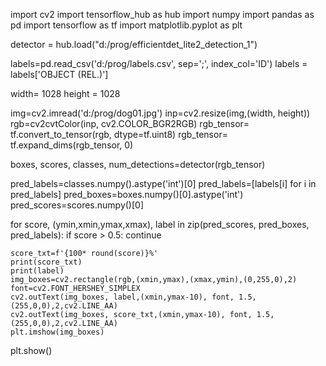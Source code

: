 import cv2
import tensorflow_hub as hub
import numpy
import pandas as pd
import tensorflow as tf
import matplotlib.pyplot as plt

detector = hub.load("d:/prog/efficientdet_lite2_detection_1")

labels=pd.read_csv('d:/prog/labels.csv', sep=';', index_col='ID')
labels = labels['OBJECT (REL.)']

width= 1028
height = 1028

img=cv2.imread('d:/prog/dog01.jpg')
inp=cv2.resize(img,(width, height))
rgb=cv2cvtColor(inp, cv2.COLOR_BGR2RGB)
rgb_tensor= tf.convert_to_tensor(rgb, dtype=tf.uint8)
rgb_tensor= tf.expand_dims(rgb_tensor, 0)

boxes, scores, classes, num_detections=detector(rgb_tensor)

pred_labels=classes.numpy().astype('int')[0]
pred_labels=[labels[i] for i in pred_labels]
pred_boxes=boxes.numpy()[0].astype('int')
pred_scores=scores.numpy()[0]

for score, (ymin,xmin,ymax,xmax), label in zip(pred_scores, pred_boxes, pred_labels):
    if score > 0.5:
        continue
    
    score_txt=f'{100* round(score)}%'
    print(score_txt)
    print(label)
    img_boxes=cv2.rectangle(rgb,(xmin,ymax),(xmax,ymin),(0,255,0),2)
    font=cv2.FONT_HERSHEY_SIMPLEX
    cv2.outText(img_boxes, label,(xmin,ymax-10), font, 1.5, (255,0,0),2,cv2.LINE_AA)
    cv2.outText(img_boxes, score_txt,(xmin,ymax-10), font, 1.5, (255,0,0),2,cv2.LINE_AA)
    plt.imshow(img_boxes)
    
plt.show()
